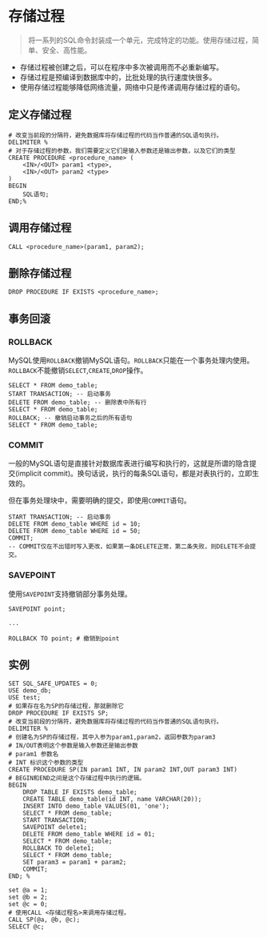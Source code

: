 #  存储过程

> 将一系列的SQL命令封装成一个单元，完成特定的功能。使用存储过程，简单、安全、高性能。

+ 存储过程被创建之后，可以在程序中多次被调用而不必重新编写。
+ 存储过程是预编译到数据库中的，比批处理的执行速度快很多。
+ 使用存储过程能够降低网络流量，网络中只是传递调用存储过程的语句。

## 定义存储过程

```mysql
# 改变当前段的分隔符，避免数据库将存储过程的代码当作普通的SQL语句执行。
DELIMITER %
# 对于存储过程的参数，我们需要定义它们是输入参数还是输出参数，以及它们的类型
CREATE PROCEDURE <procedure_name> (
    <IN>/<OUT> param1 <type>,
    <IN>/<OUT> param2 <type>
)
BEGIN
	SQL语句;
END;%
```

## 调用存储过程

```mysql
CALL <procedure_name>(param1, param2);
```

## 删除存储过程

```mysql
DROP PROCEDURE IF EXISTS <procedure_name>;
```

## 事务回滚

### ROLLBACK

MySQL使用`ROLLBACK`撤销MySQL语句。`ROLLBACK`只能在一个事务处理内使用。`ROLLBACK`不能撤销`SELECT`,`CREATE`,`DROP`操作。

```mysql
SELECT * FROM demo_table;
START TRANSACTION; -- 启动事务
DELETE FROM demo_table; -- 删除表中所有行
SELECT * FROM demo_table;
ROLLBACK; -- 撤销启动事务之后的所有语句
SELECT * FROM demo_table;
```

### COMMIT

一般的MySQL语句是直接针对数据库表进行编写和执行的，这就是所谓的隐含提交(implicit commit)。换句话说，执行的每条SQL语句，都是对表执行的，立即生效的。

但在事务处理块中，需要明确的提交，即使用`COMMIT`语句。

```mysql
START TRANSACTION; -- 启动事务
DELETE FROM demo_table WHERE id = 10;
DELETE FROM demo_table WHERE id = 50;
COMMIT;
-- COMMIT仅在不出错时写入更改，如果第一条DELETE正常，第二条失败，则DELETE不会提交。
```

### SAVEPOINT

使用`SAVEPOINT`支持撤销部分事务处理。

```mysql
SAVEPOINT point;

...

ROLLBACK TO point; # 撤销到point
```



## 实例

```mysql
SET SQL_SAFE_UPDATES = 0;
USE demo_db;
USE test;
# 如果存在名为SP的存储过程，那就删除它
DROP PROCEDURE IF EXISTS SP;
# 改变当前段的分隔符，避免数据库将存储过程的代码当作普通的SQL语句执行。
DELIMITER %
# 创建名为SP的存储过程，其中入参为param1,param2，返回参数为param3
# IN/OUT表明这个参数是输入参数还是输出参数
# param1 参数名
# INT 标识这个参数的类型
CREATE PROCEDURE SP(IN param1 INT, IN param2 INT,OUT param3 INT)
# BEGIN和END之间是这个存储过程中执行的逻辑。
BEGIN
    DROP TABLE IF EXISTS demo_table;
    CREATE TABLE demo_table(id INT, name VARCHAR(20));
    INSERT INTO demo_table VALUES(01, 'one');
    SELECT * FROM demo_table;
    START TRANSACTION;
    SAVEPOINT delete1;
    DELETE FROM demo_table WHERE id = 01;
    SELECT * FROM demo_table;
    ROLLBACK TO delete1;
    SELECT * FROM demo_table;
	SET param3 = param1 + param2;
	COMMIT;
END; %

set @a = 1;
set @b = 2;
set @c = 0;
# 使用CALL <存储过程名>来调用存储过程。
CALL SP(@a, @b, @c);
SELECT @c;


```
